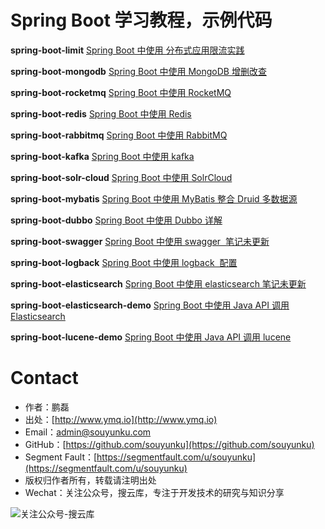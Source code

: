 # Spring Boot 学习教程，示例代码

**spring-boot-limit**
[	Spring Boot 中使用 分布式应用限流实践](http://www.ymq.io/2018/08/16/redis-lua/)
 
**spring-boot-mongodb**
[Spring Boot 中使用 MongoDB 增删改查](http://www.ymq.io/2018/02/05/spring-boot-mongodb-example/)

**spring-boot-rocketmq**
[Spring Boot 中使用 RocketMQ](http://www.ymq.io/2018/02/02/spring-boot-rocketmq-example/)

**spring-boot-redis**
[Spring Boot 中使用 Redis](http://www.ymq.io/2017/10/16/redis-jedis-spring-boot-example/)

**spring-boot-rabbitmq**
[Spring Boot 中使用 RabbitMQ](http://www.ymq.io/2017/10/26/rabbitmq-spring-boot-example/)

**spring-boot-kafka**
[Spring Boot 中使用 kafka](http://www.ymq.io/2017/10/17/kafka-spring-boot-example/)

**spring-boot-solr-cloud**
[Spring Boot 中使用 SolrCloud](http://www.ymq.io/2017/10/18/solr-cloud-spring-boot-example/)

**spring-boot-mybatis**
[Spring Boot 中使用 MyBatis 整合 Druid 多数据源](http://www.ymq.io/2017/10/20/mybatis-spring-boot-example/)

**spring-boot-dubbo**
[Spring Boot 中使用 Dubbo 详解](http://www.ymq.io/2017/10/27/dubbo-spring-boot-example/)

**spring-boot-swagger**
[Spring Boot 中使用 swagger  笔记未更新 ]()

**spring-boot-logback**
[Spring Boot 中使用 logback  配置 ](http://www.ymq.io/2017/10/30/spring-boot-logback-example/)

**spring-boot-elasticsearch**
[Spring Boot 中使用 elasticsearch  笔记未更新 ]()

**spring-boot-elasticsearch-demo**
[Spring Boot 中使用 Java API 调用 Elasticsearch](http://www.ymq.io/2017/11/06/ElasticSearch-example/)

**spring-boot-lucene-demo**
[Spring Boot 中使用 Java API 调用 lucene](http://www.ymq.io/2017/11/06/lucene-example/)

# Contact

 - 作者：鹏磊  
 - 出处：[http://www.ymq.io](http://www.ymq.io)  
 - Email：[admin@souyunku.com](admin@souyunku.com)  
 - GitHub：[https://github.com/souyunku](https://github.com/souyunku)  
 - Segment Fault：[https://segmentfault.com/u/souyunku](https://segmentfault.com/u/souyunku)  
 - 版权归作者所有，转载请注明出处
 - Wechat：关注公众号，搜云库，专注于开发技术的研究与知识分享
 
![关注公众号-搜云库](http://www.ymq.io/images/souyunku.png "搜云库")
